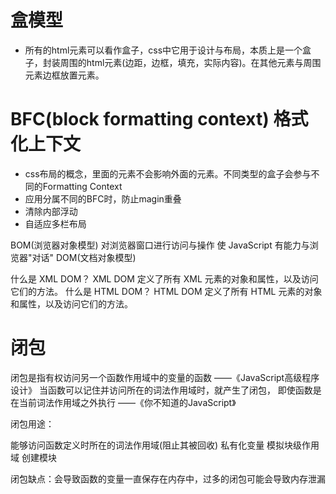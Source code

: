 # 盒模型
- 所有的html元素可以看作盒子，css中它用于设计与布局，本质上是一个盒子，封装周围的html元素(边距，边框，填充，实际内容)。在其他元素与周围元素边框放置元素。

# BFC(block formatting context) 格式化上下文
- css布局的概念，里面的元素不会影响外面的元素。不同类型的盒子会参与不同的Formatting Context
- 应用分属不同的BFC时，防止magin重叠
- 清除内部浮动
- 自适应多栏布局

BOM(浏览器对象模型) 对浏览器窗口进行访问与操作  使 JavaScript 有能力与浏览器"对话"
DOM(文档对象模型) 

什么是 XML DOM？ XML DOM 定义了所有 XML 元素的对象和属性，以及访问它们的方法。 什么是 HTML DOM？ HTML DOM 定义了所有 HTML 元素的对象和属性，以及访问它们的方法。

# 闭包
闭包是指有权访问另一个函数作用域中的变量的函数 ——《JavaScript高级程序设计》
当函数可以记住并访问所在的词法作用域时，就产生了闭包，
即使函数是在当前词法作用域之外执行 ——《你不知道的JavaScript》

闭包用途：

能够访问函数定义时所在的词法作用域(阻止其被回收)
私有化变量
模拟块级作用域
创建模块


闭包缺点：会导致函数的变量一直保存在内存中，过多的闭包可能会导致内存泄漏


